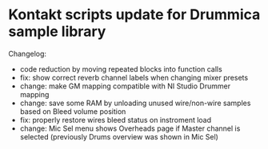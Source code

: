 # Kontakt scripts update for Drummica sample library

Changelog:

- code reduction by moving repeated blocks into function calls
- fix: show correct reverb channel labels when changing mixer presets
- change: make GM mapping compatible with NI Studio Drummer mapping
- change: save some RAM by unloading unused wire/non-wire samples based on Bleed volume position
- fix: properly restore wires bleed status on instroment load
- change: Mic Sel menu shows Overheads page if Master channel is selected (previously Drums overview was shown in Mic Sel)
